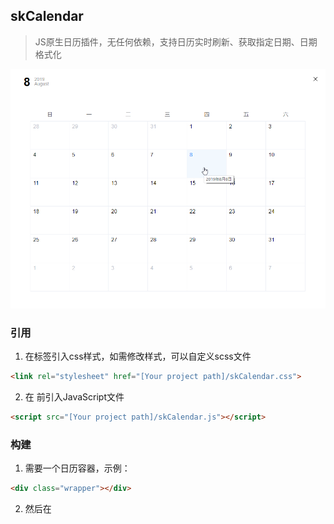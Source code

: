 ## skCalendar
> JS原生日历插件，无任何依赖，支持日历实时刷新、获取指定日期、日期格式化

![插件效果预览](https://github.com/shulkme/skCalendar/blob/master/skCalendar-preview.png "插件效果预览")
### 引用
1. 在<head>标签引入css样式，如需修改样式，可以自定义scss文件

```html
<link rel="stylesheet" href="[Your project path]/skCalendar.css">
```
2. 在 </body> 前引入JavaScript文件

```html
<script src="[Your project path]/skCalendar.js"></script>
```

### 构建
1. 需要一个日历容器，示例：
``` html
<div class="wrapper"></div>
``` 
2. 然后在 <script> 实例化日历
```javascript
const wrap = document.querySelect('.wrapper');
const calendar = new SkCalendar({
	wrapper:wrap
});

// or 
const calendar = new SkCalendar({
	wrapper:'.wrapper'
});
```

### 参数
|名称   |默认值   |规范   |解释   |
| ------------ | ------------ | ------------ | ------------ |
|wrapper   |null   |必选   |日历容器   |
|date   |null   |可选   |初始化日期   |
|itemFun   |function   |可选   |日期点击回调函数   |
|startDate   |0   |可选   |星期排序开头，0表示以日开始，可选范围0~6   |
|lang   |'cn'   |可选   |星期、月份语言，可选'cn'/'en'   |
|weekAbbr   |true   |可选   |星期是否缩写   |
|monthAbbr   |true   |可选   |月份是否缩写   |
|format   |'yyyy年MM月dd日'   |可选   |日期输出格式   |
|fullScreen   |true   |可选   |是否充满整个容器   |


